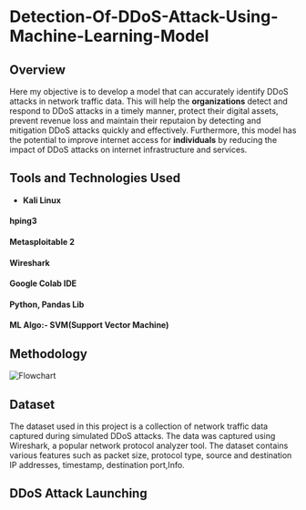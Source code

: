 # Detection-Of-DDoS-Attack-Using-Machine-Learning-Model


## Overview

Here my objective is to develop a model that can accurately identify DDoS attacks in network traffic data. This will help the **organizations** detect and respond to DDoS attacks in a timely manner, protect their digital assets, prevent revenue loss and maintain their reputaion by detecting and mitigation DDoS attacks quickly and effectively. Furthermore, this model has the potential to improve internet access for **individuals** by reducing the impact of DDoS attacks on internet infrastructure and services.

## Tools and Technologies Used

 * **Kali Linux**
#### hping3
#### Metasploitable 2
#### Wireshark
#### Google Colab IDE
#### Python, Pandas Lib
#### ML Algo:- SVM(Support Vector Machine)

## Methodology



![Flowchart](https://user-images.githubusercontent.com/97841784/221419166-2c22e2b8-9220-445c-a94f-301a38da00e4.png)

## Dataset

The dataset used in this project is a collection of network traffic data captured during simulated DDoS attacks. 
The data was captured using Wireshark, a popular network protocol analyzer tool. The dataset contains various 
features such as packet size, protocol type, source and destination IP addresses, timestamp, destination port,Info.

## DDoS Attack Launching

